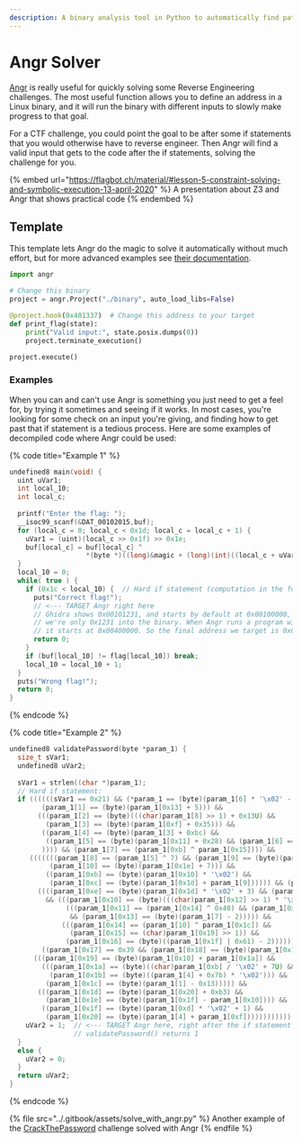 ```yaml
---
description: A binary analysis tool in Python to automatically find paths to code
---
```


# Angr Solver

[Angr](https://github.com/angr/angr) is really useful for quickly solving some Reverse Engineering challenges. The most useful function allows you to define an address in a Linux binary, and it will run the binary with different inputs to slowly make progress to that goal.&#x20;

For a CTF challenge, you could point the goal to be after some if statements that you would otherwise have to reverse engineer. Then Angr will find a valid input that gets to the code after the if statements, solving the challenge for you.&#x20;

{% embed url="https://flagbot.ch/material/#lesson-5-constraint-solving-and-symbolic-execution-13-april-2020" %}
A presentation about Z3 and Angr that shows practical code
{% endembed %}

## Template

This template lets Angr do the magic to solve it automatically without much effort, but for more advanced examples see [their documentation](https://docs.angr.io/examples).&#x20;

```python
import angr

# Change this binary
project = angr.Project("./binary", auto_load_libs=False)

@project.hook(0x401337)  # Change this address to your target
def print_flag(state):
    print("Valid input:", state.posix.dumps(0))
    project.terminate_execution()

project.execute()
```

### Examples

When you can and can't use Angr is something you just need to get a feel for, by trying it sometimes and seeing if it works. In most cases, you're looking for some check on an input you're giving, and finding how to get past that if statement is a tedious process. Here are some examples of decompiled code where Angr could be used:

{% code title="Example 1" %}
```c
undefined8 main(void) {
  uint uVar1;
  int local_10;
  int local_c;
  
  printf("Enter the flag: ");
  __isoc99_scanf(&DAT_00102015,buf);
  for (local_c = 0; local_c < 0x1d; local_c = local_c + 1) {
    uVar1 = (uint)(local_c >> 0x1f) >> 0x1e;
    buf[local_c] = buf[local_c] ^
                   *(byte *)((long)&magic + (long)(int)((local_c + uVar1 & 3) - uVar1));
  }
  local_10 = 0;
  while( true ) {
    if (0x1c < local_10) {  // Hard if statement (computation in the for() loop above)
      puts("Correct flag!");
      // <--- TARGET Angr right here
      // Ghidra shows 0x00101231, and starts by default at 0x00100000, meaning
      // we're only 0x1231 into the binary. When Angr runs a program with PIE enabled,
      // it starts at 0x00400000. So the final address we target is 0x00401231
      return 0;
    }
    if (buf[local_10] != flag[local_10]) break;
    local_10 = local_10 + 1;
  }
  puts("Wrong flag!");
  return 0;
}
```
{% endcode %}

{% code title="Example 2" %}
```c
undefined8 validatePassword(byte *param_1) {
  size_t sVar1;
  undefined8 uVar2;
  
  sVar1 = strlen((char *)param_1);
  // Hard if statement:
  if ((((((sVar1 == 0x21) && (*param_1 == (byte)(param_1[6] * '\x02' - 0x1d))) &&
        (param_1[1] == (byte)(param_1[0x13] + 5))) &&
       (((param_1[2] == (byte)(((char)param_1[8] >> 1) + 0x13U) &&
         (param_1[3] == (byte)(param_1[0xf] + 0x35))) &&
        ((param_1[4] == (byte)(param_1[3] + 0xbc) &&
         ((param_1[5] == (byte)(param_1[0x11] + 0x28) && (param_1[6] == (char)param_1[0x16] >> 1))))
        )))) && (param_1[7] == (param_1[0xb] ^ param_1[0x15]))) &&
     (((((((param_1[8] == (param_1[5] ^ 7) && (param_1[9] == (byte)(param_1[0xe] - 0x21))) &&
          (param_1[10] == (byte)(param_1[0x1e] + 7))) &&
         ((param_1[0xb] == (byte)(param_1[0x10] * '\x02') &&
          (param_1[0xc] == (byte)(param_1[0x1d] + param_1[9]))))) && (param_1[0xd] == 0x31)) &&
       ((((param_1[0xe] == (byte)(param_1[0x1d] * '\x02' + 3) && (param_1[0xf] == (*param_1 ^ 5)))
         && (((param_1[0x10] == (byte)(((char)param_1[0x12] >> 1) * '\x02') &&
              (((param_1[0x11] == (param_1[0x14] ^ 0x40) && (param_1[0x12] == (param_1[0x17] ^ 10)))
               && (param_1[0x13] == (byte)(param_1[7] - 2))))) &&
             (((param_1[0x14] == (param_1[10] ^ param_1[0x1c]) &&
               (param_1[0x15] == (char)param_1[0x19] >> 1)) &&
              (param_1[0x16] == (byte)((param_1[0x1f] | 0x61) - 2))))))) &&
        ((param_1[0x17] == 0x39 && (param_1[0x18] == (byte)(param_1[0x12] * '\x02'))))))) &&
      (((param_1[0x19] == (byte)(param_1[0x10] + param_1[0x1a]) &&
        (((param_1[0x1a] == (byte)((char)param_1[0xb] / '\x02' + 7U) &&
          (param_1[0x1b] == (byte)((param_1[4] + 0x7b) * '\x02'))) &&
         (param_1[0x1c] == (byte)(param_1[1] - 0x13))))) &&
       (((param_1[0x1d] == (byte)(param_1[0x20] + 0xb3) &&
         (param_1[0x1e] == (byte)(param_1[0x1f] - param_1[0x10]))) &&
        ((param_1[0x1f] == (byte)(param_1[0xd] * '\x02' + 1) &&
         (param_1[0x20] == (byte)(param_1[4] + param_1[0xf]))))))))))) {
    uVar2 = 1;  // <--- TARGET Angr here, right after the if statement when
                // validatePassword() returns 1
  }
  else {
    uVar2 = 0;
  }
  return uVar2;
}
```
{% endcode %}

{% file src="../.gitbook/assets/solve_with_angr.py" %}
Another example of the [CrackThePassword](https://ctftime.org/task/23067) challenge solved with Angr
{% endfile %}
